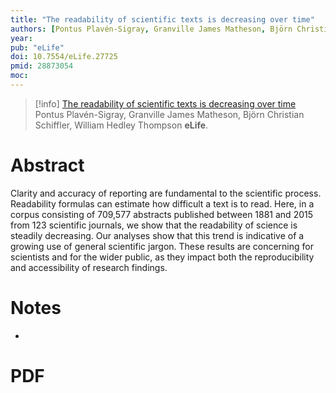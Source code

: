 ```yaml
---
title: "The readability of scientific texts is decreasing over time"
authors: [Pontus Plavén-Sigray, Granville James Matheson, Björn Christian Schiffler, William Hedley Thompson]
year: 
pub: "eLife"
doi: 10.7554/eLife.27725
pmid: 28873054
moc: 
---
```

>[!info]
[The readability of scientific texts is decreasing over time](https://pubmed.ncbi.nlm.nih.gov/28873054/)
Pontus Plavén-Sigray, Granville James Matheson, Björn Christian Schiffler, William Hedley Thompson
**eLife**. 

# Abstract
Clarity and accuracy of reporting are fundamental to the scientific process. Readability formulas can estimate how difficult a text is to read. Here, in a corpus consisting of 709,577 abstracts published between 1881 and 2015 from 123 scientific journals, we show that the readability of science is steadily decreasing. Our analyses show that this trend is indicative of a growing use of general scientific jargon. These results are concerning for scientists and for the wider public, as they impact both the reproducibility and accessibility of research findings.

# Notes
- 

# PDF
